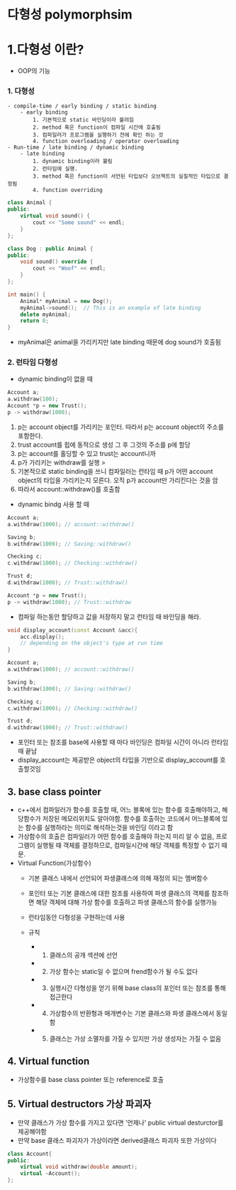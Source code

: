 # 다형성 polymorphsim

# 1.다형성 이란?
- OOP의 기능
### 1. 다형성
    - compile-time / early binding / static binding
        - early binding
            1. 기본적으로 static 바인딩이라 불려짐
            2. method 혹은 function이 컴파일 시간에 호출됨
            3. 컴파일러가 프로그램을 실행하기 전에 확인 하는 것
            4. function overloading / operator overloading 
    - Run-time / late binding / dynamic binding
        - late binding
            1. dynamic binding이라 불림
            2. 런타임에 실행.
            3. method 혹은 function이 서언된 타입보다 오브젝트의 실질적인 타입으로 결정됨
            4. function overriding
```cpp
class Animal {
public:
    virtual void sound() {
        cout << "Some sound" << endl;
    }
};

class Dog : public Animal {
public:
    void sound() override {
        cout << "Woof" << endl;
    }
};

int main() {
    Animal* myAnimal = new Dog();
    myAnimal->sound();  // This is an example of late binding
    delete myAnimal;
    return 0;
}
```
- myAnimal은 animal을 가리키지만 late binding 때문에 dog sound가 호출됨

### 2. 런타임 다형성

- dynamic binding이 없을 때
```cpp
Account a;
a.withdraw(100);
Account *p = new Trust();  
p -> withdraw(1000);        
```
1. p는 account object를 가리키는 포인터. 따라서 p는 account object의 주소를 포함한다.
2. trust account를 힙에 동적으로 생성 그 후 그것의 주소를 p에 할당
3. p는 account를 홀딩할 수 있고 trust는 account니까
4. p가 가리키는 withdraw를 실행 > 
5. 기본적으로 static binding을 쓰니 컴파일러는 런타임 때 p가 어떤 account object의 타입을 가리키는지 모른다. 오직 p가 account만 가리킨다는 것을 암
6. 따라서 account::withdraw()를 호출함

- dynamic bindg 사용 할 때

```cpp
Account a;
a.withdraw(1000); // account::withdraw()

Saving b;
b.withdraw(1000); // Saving::withdraw()

Checking c;
c.withdraw(1000); // Checking::withdraw()

Trust d;
d.withdraw(1000); // Trust::withdraw()

Account *p = new Trust();
p -> withdraw(1000); // Trust::withdraw
```

- 컴파일 하는동안 할당하고 값을 저장하지 말고 런타임 때 바인딩을 해라.

```cpp
void display_account(const Account &acc){
    acc.display();
    // depending on the object's type at run time
}

Account a;
a.withdraw(1000); // account::withdraw()

Saving b;
b.withdraw(1000); // Saving::withdraw()

Checking c;
c.withdraw(1000); // Checking::withdraw()

Trust d;
d.withdraw(1000); // Trust::withdraw()
```
- 포인터 또는 참조를 base에 사용할 때 마다 바인딩은 컴파일 시간이 아니라 런타임때 끝남
- display_account는 제공받은 object의 타입을 기반으로 display_account를 호출할것임


## 3. base class pointer
- c++에서 컴파일러가 함수를 호출할 때, 어느 블록에 있는 함수를 호출해야하고, 해당함수가 저장된 메모리위치도 알아야함.
함수를 호출하는 코드에서 어느블록에 있는 함수를 실행하라는 의미로 해석하는것을 바인딩 이라고 함
- 가상함수의 호출은 컴파일러가 어떤 함수를 호출해야 하는지 미리 알 수 없음, 프로그램이 실행될 때 객체를 결정하므로, 컴파일시간에 해당 객체를 특정할 수 없기 때문.
- Virtual Function(가상함수)
    - 기본 클래스 내에서 선언되어 파생클래스에 의해 재정의 되는 멤버함수
    - 포인터 또는 기본 클래스에 대한 참조를 사용하여 파생 클래스의 객체를 참조하면 해당 객체에 대해 가상 함수를 호출하고 파생 클래스의 함수를 실행가능
    - 런타임동안 다형성을 구현하는데 사용

    - 규칙
        - 1. 클래스의 공개 섹션에 선언
        - 2. 가상 함수는 static일 수 없으며 frend함수가 될 수도 없다
        - 3. 실행시간 다형성을 얻기 위해 base class의 포인터 또는 참조를 통해 접근한다
        - 4. 가상함수의 반환형과 매개변수는 기본 클래스와 파생 클래스에서 동일함
        - 5. 클래스는 가상 소멸자를 가질 수 있지만 가상 생성자는 가질 수 없음


## 4. Virtual function
- 가상함수를 base class pointer 또는 reference로 호출


## 5. Virtual destructors 가상 파괴자
- 만약 클래스가 가상 함수를 가지고 있다면 '언제나' public virtual desturctor를 제공해야함
- 만약 base 클래스 파괴자가 가상이라면 derived클래스 파괴자 또한 가상이다
```c++
class Account{
public:
    virtual void withdraw(double amount);
    virtual ~Account();
};
```